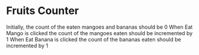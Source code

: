 #  Fruits Counter 
Initially, the count of the eaten mangoes and bananas should be 0
When Eat Mango is clicked the count of the mangoes eaten should be incremented by 1
When Eat Banana is clicked the count of the bananas eaten should be incremented by 1
